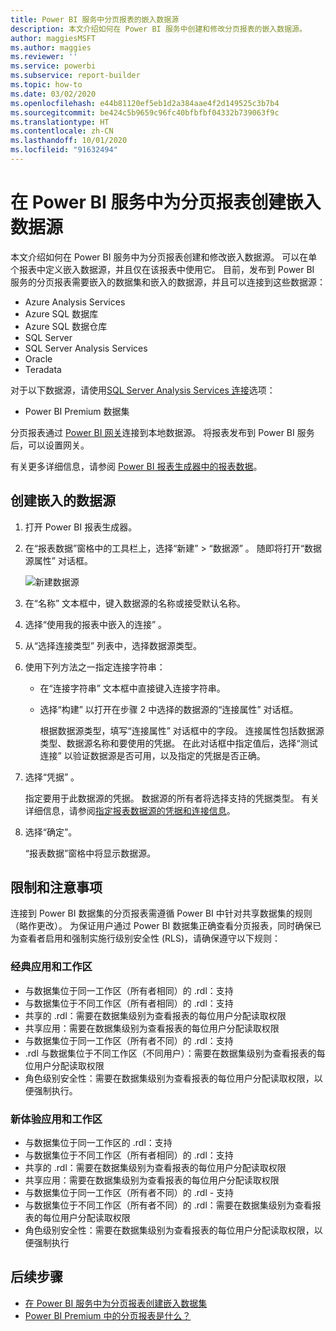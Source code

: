 ```yaml
---
title: Power BI 服务中分页报表的嵌入数据源
description: 本文介绍如何在 Power BI 服务中创建和修改分页报表的嵌入数据源。
author: maggiesMSFT
ms.author: maggies
ms.reviewer: ''
ms.service: powerbi
ms.subservice: report-builder
ms.topic: how-to
ms.date: 03/02/2020
ms.openlocfilehash: e44b81120ef5eb1d2a384aae4f2d149525c3b7b4
ms.sourcegitcommit: be424c5b9659c96fc40bfbfbf04332b739063f9c
ms.translationtype: HT
ms.contentlocale: zh-CN
ms.lasthandoff: 10/01/2020
ms.locfileid: "91632494"
---
```

# <a name="create-an-embedded-data-source-for-paginated-reports-in-the-power-bi-service"></a>在 Power BI 服务中为分页报表创建嵌入数据源

本文介绍如何在 Power BI 服务中为分页报表创建和修改嵌入数据源。 可以在单个报表中定义嵌入数据源，并且仅在该报表中使用它。 目前，发布到 Power BI 服务的分页报表需要嵌入的数据集和嵌入的数据源，并且可以连接到这些数据源：

- Azure Analysis Services
- Azure SQL 数据库 
- Azure SQL 数据仓库
- SQL Server
- SQL Server Analysis Services
- Oracle 
- Teradata 

对于以下数据源，请使用[SQL Server Analysis Services 连接](../admin/service-premium-connect-tools.md)选项：

- Power BI Premium 数据集

分页报表通过 [Power BI 网关](../connect-data/service-gateway-onprem.md)连接到本地数据源。 将报表发布到 Power BI 服务后，可以设置网关。

有关更多详细信息，请参阅 [Power BI 报表生成器中的报表数据](report-builder-data.md)。

## <a name="create-an-embedded-data-source"></a>创建嵌入的数据源
  
1. 打开 Power BI 报表生成器。

1. 在“报表数据”窗格中的工具栏上，选择“新建”   > “数据源”  。 随即将打开“数据源属性”  对话框。

   ![新建数据源](media/paginated-reports-embedded-data-source/power-bi-paginated-new-data-source.png)
  
1. 在“名称”  文本框中，键入数据源的名称或接受默认名称。  
  
1. 选择“使用我的报表中嵌入的连接”  。  
  
1. 从“选择连接类型”  列表中，选择数据源类型。 

1. 使用下列方法之一指定连接字符串：  
  
   - 在“连接字符串”  文本框中直接键入连接字符串。 
  
   - 选择“构建”  以打开在步骤 2 中选择的数据源的“连接属性”  对话框。  
  
     根据数据源类型，填写“连接属性”  对话框中的字段。 连接属性包括数据源类型、数据源名称和要使用的凭据。 在此对话框中指定值后，选择“测试连接”  以验证数据源是否可用，以及指定的凭据是否正确。  
  
1. 选择“凭据”  。  
  
   指定要用于此数据源的凭据。 数据源的所有者将选择支持的凭据类型。 有关详细信息，请参阅[指定报表数据源的凭据和连接信息](/sql/reporting-services/report-data/specify-credential-and-connection-information-for-report-data-sources)。
  
1. 选择“确定”。   
  
   “报表数据”窗格中将显示数据源。

## <a name="limitations-and-considerations"></a>限制和注意事项

连接到 Power BI 数据集的分页报表需遵循 Power BI 中针对共享数据集的规则（略作更改）。  为保证用户通过 Power BI 数据集正确查看分页报表，同时确保已为查看者启用和强制实施行级别安全性 (RLS)，请确保遵守以下规则：

### <a name="classic-apps-and-workspaces"></a>经典应用和工作区

- 与数据集位于同一工作区（所有者相同）的 .rdl：支持
- 与数据集位于不同工作区（所有者相同）的 .rdl：支持
- 共享的 .rdl：需要在数据集级别为查看报表的每位用户分配读取权限
- 共享应用：需要在数据集级别为查看报表的每位用户分配读取权限
- 与数据集位于同一工作区（所有者不同）的 .rdl：支持
- .rdl 与数据集位于不同工作区（不同用户）：需要在数据集级别为查看报表的每位用户分配读取权限
- 角色级别安全性：需要在数据集级别为查看报表的每位用户分配读取权限，以便强制执行。

### <a name="new-experience-apps-and-workspaces"></a>新体验应用和工作区

- 与数据集位于同一工作区的 .rdl：支持
- 与数据集位于不同工作区（所有者相同）的 .rdl：支持
- 共享的 .rdl：需要在数据集级别为查看报表的每位用户分配读取权限
- 共享应用：需要在数据集级别为查看报表的每位用户分配读取权限
- 与数据集位于同一工作区（所有者不同）的 .rdl - 支持
- 与数据集位于不同工作区（所有者不同）的 .rdl：需要在数据集级别为查看报表的每位用户分配读取权限
- 角色级别安全性：需要在数据集级别为查看报表的每位用户分配读取权限，以便强制执行

## <a name="next-steps"></a>后续步骤

- [在 Power BI 服务中为分页报表创建嵌入数据集](paginated-reports-create-embedded-dataset.md)
- [Power BI Premium 中的分页报表是什么？](paginated-reports-report-builder-power-bi.md)